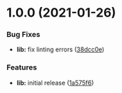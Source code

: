 # 1.0.0 (2021-01-26)


### Bug Fixes

* **lib:** fix linting errors ([38dcc0e](https://github.com/sanctuarycomputer/sanity-graph-import/commit/38dcc0ef8b2622fb95a921b2aa9e1a61c580e90e))


### Features

* **lib:** initial release ([1a575f6](https://github.com/sanctuarycomputer/sanity-graph-import/commit/1a575f64f9e4f82890e4ecf72a22387995e27ac4))
